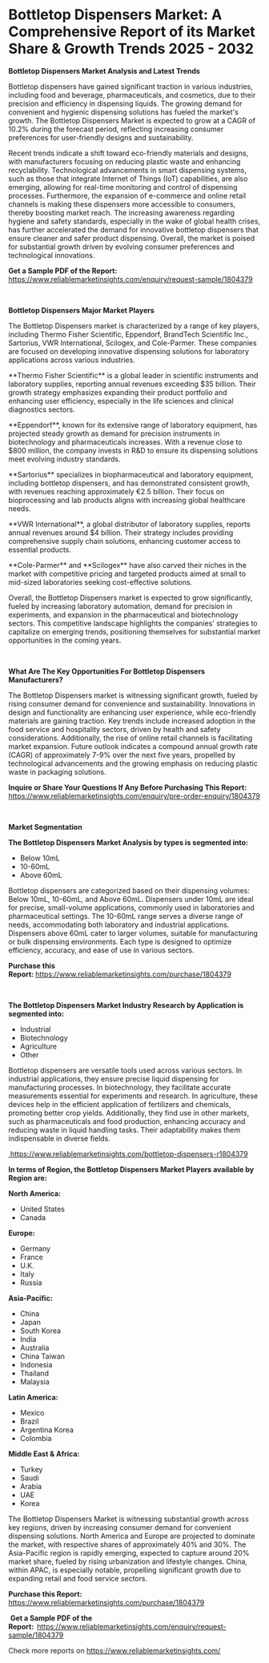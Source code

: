 <p><h1>Bottletop Dispensers Market: A Comprehensive Report of its Market Share & Growth Trends 2025 - 2032</h1></p><p><strong>Bottletop Dispensers Market Analysis and Latest Trends</strong></p>
<p><p>Bottletop dispensers have gained significant traction in various industries, including food and beverage, pharmaceuticals, and cosmetics, due to their precision and efficiency in dispensing liquids. The growing demand for convenient and hygienic dispensing solutions has fueled the market's growth. The Bottletop Dispensers Market is expected to grow at a CAGR of 10.2% during the forecast period, reflecting increasing consumer preferences for user-friendly designs and sustainability. </p><p>Recent trends indicate a shift toward eco-friendly materials and designs, with manufacturers focusing on reducing plastic waste and enhancing recyclability. Technological advancements in smart dispensing systems, such as those that integrate Internet of Things (IoT) capabilities, are also emerging, allowing for real-time monitoring and control of dispensing processes. Furthermore, the expansion of e-commerce and online retail channels is making these dispensers more accessible to consumers, thereby boosting market reach. The increasing awareness regarding hygiene and safety standards, especially in the wake of global health crises, has further accelerated the demand for innovative bottletop dispensers that ensure cleaner and safer product dispensing. Overall, the market is poised for substantial growth driven by evolving consumer preferences and technological innovations.</p></p>
<p><strong>Get a Sample PDF of the Report:&nbsp;</strong> <a href="https://www.reliablemarketinsights.com/enquiry/request-sample/1804379?utm_campaign=3033&utm_medium=2&utm_source=Github&utm_content=ia&utm_term=04042025&utm_id=bottletop-dispensers">https://www.reliablemarketinsights.com/enquiry/request-sample/1804379</a></p>
<p>&nbsp;</p>
<p><strong>Bottletop Dispensers Major Market Players</strong></p>
<p><p>The Bottletop Dispensers market is characterized by a range of key players, including Thermo Fisher Scientific, Eppendorf, BrandTech Scientific Inc., Sartorius, VWR International, Scilogex, and Cole-Parmer. These companies are focused on developing innovative dispensing solutions for laboratory applications across various industries.</p><p>**Thermo Fisher Scientific** is a global leader in scientific instruments and laboratory supplies, reporting annual revenues exceeding $35 billion. Their growth strategy emphasizes expanding their product portfolio and enhancing user efficiency, especially in the life sciences and clinical diagnostics sectors.</p><p>**Eppendorf**, known for its extensive range of laboratory equipment, has projected steady growth as demand for precision instruments in biotechnology and pharmaceuticals increases. With a revenue close to $800 million, the company invests in R&D to ensure its dispensing solutions meet evolving industry standards.</p><p>**Sartorius** specializes in biopharmaceutical and laboratory equipment, including bottletop dispensers, and has demonstrated consistent growth, with revenues reaching approximately €2.5 billion. Their focus on bioprocessing and lab products aligns with increasing global healthcare needs.</p><p>**VWR International**, a global distributor of laboratory supplies, reports annual revenues around $4 billion. Their strategy includes providing comprehensive supply chain solutions, enhancing customer access to essential products.</p><p>**Cole-Parmer** and **Scilogex** have also carved their niches in the market with competitive pricing and targeted products aimed at small to mid-sized laboratories seeking cost-effective solutions.</p><p>Overall, the Bottletop Dispensers market is expected to grow significantly, fueled by increasing laboratory automation, demand for precision in experiments, and expansion in the pharmaceutical and biotechnology sectors. This competitive landscape highlights the companies' strategies to capitalize on emerging trends, positioning themselves for substantial market opportunities in the coming years.</p></p>
<p>&nbsp;</p>
<p><strong>What Are The Key Opportunities For Bottletop Dispensers Manufacturers?</strong></p>
<p><p>The Bottletop Dispensers market is witnessing significant growth, fueled by rising consumer demand for convenience and sustainability. Innovations in design and functionality are enhancing user experience, while eco-friendly materials are gaining traction. Key trends include increased adoption in the food service and hospitality sectors, driven by health and safety considerations. Additionally, the rise of online retail channels is facilitating market expansion. Future outlook indicates a compound annual growth rate (CAGR) of approximately 7-9% over the next five years, propelled by technological advancements and the growing emphasis on reducing plastic waste in packaging solutions.</p></p>
<p><strong>Inquire or Share Your Questions If Any Before Purchasing This Report:</strong> <a href="https://www.reliablemarketinsights.com/enquiry/pre-order-enquiry/1804379?utm_campaign=3033&utm_medium=2&utm_source=Github&utm_content=ia&utm_term=04042025&utm_id=bottletop-dispensers">https://www.reliablemarketinsights.com/enquiry/pre-order-enquiry/1804379</a></p>
<p>&nbsp;</p>
<p><strong>Market Segmentation</strong></p>
<p><strong>The Bottletop Dispensers Market Analysis by types is segmented into:</strong></p>
<p><ul><li>Below 10mL</li><li>10-60mL</li><li>Above 60mL</li></ul></p>
<p><p>Bottletop dispensers are categorized based on their dispensing volumes: Below 10mL, 10-60mL, and Above 60mL. Dispensers under 10mL are ideal for precise, small-volume applications, commonly used in laboratories and pharmaceutical settings. The 10-60mL range serves a diverse range of needs, accommodating both laboratory and industrial applications. Dispensers above 60mL cater to larger volumes, suitable for manufacturing or bulk dispensing environments. Each type is designed to optimize efficiency, accuracy, and ease of use in various sectors.</p></p>
<p><strong>Purchase this Report:&nbsp;</strong><a href="https://www.reliablemarketinsights.com/purchase/1804379?utm_campaign=3033&utm_medium=2&utm_source=Github&utm_content=ia&utm_term=04042025&utm_id=bottletop-dispensers">https://www.reliablemarketinsights.com/purchase/1804379</a></p>
<p>&nbsp;</p>
<p><strong>The Bottletop Dispensers Market Industry Research by Application is segmented into:</strong></p>
<p><ul><li>Industrial</li><li>Biotechnology</li><li>Agriculture</li><li>Other</li></ul></p>
<p><p>Bottletop dispensers are versatile tools used across various sectors. In industrial applications, they ensure precise liquid dispensing for manufacturing processes. In biotechnology, they facilitate accurate measurements essential for experiments and research. In agriculture, these devices help in the efficient application of fertilizers and chemicals, promoting better crop yields. Additionally, they find use in other markets, such as pharmaceuticals and food production, enhancing accuracy and reducing waste in liquid handling tasks. Their adaptability makes them indispensable in diverse fields.</p></p>
<p><a href="https://www.reliablemarketinsights.com/bottletop-dispensers-r1804379?utm_campaign=3033&utm_medium=2&utm_source=Github&utm_content=ia&utm_term=04042025&utm_id=bottletop-dispensers">&nbsp;https://www.reliablemarketinsights.com/bottletop-dispensers-r1804379</a></p>
<p><strong>In terms of Region, the Bottletop Dispensers Market Players available by Region are:</strong></p>
<p>
    <p> <strong> North America: </strong>
        <ul>
            <li>United States</li>
            <li>Canada</li>
        </ul>
        </p> 
    <p> <strong> Europe: </strong>
        <ul>
            <li>Germany</li>
            <li>France</li>
            <li>U.K.</li>
            <li>Italy</li>
            <li>Russia</li>
        </ul>
        </p> 
    <p> <strong> Asia-Pacific: </strong>
        <ul>
            <li>China</li>
            <li>Japan</li>
            <li>South Korea</li>
            <li>India</li>
            <li>Australia</li>
            <li>China Taiwan</li>
            <li>Indonesia</li>
            <li>Thailand</li>
            <li>Malaysia</li>
        </ul>
        </p> 
    <p> <strong> Latin America: </strong>
        <ul>
            <li>Mexico</li>
            <li>Brazil</li>
            <li>Argentina Korea</li>
            <li>Colombia</li>
        </ul>
        </p> 
    <p> <strong> Middle East & Africa: </strong>
        <ul>
            <li>Turkey</li>
            <li>Saudi</li>
            <li>Arabia</li>
            <li>UAE</li>
            <li>Korea</li>
        </ul>
    </p>
    </p>
<p><p>The Bottletop Dispensers Market is witnessing substantial growth across key regions, driven by increasing consumer demand for convenient dispensing solutions. North America and Europe are projected to dominate the market, with respective shares of approximately 40% and 30%. The Asia-Pacific region is rapidly emerging, expected to capture around 20% market share, fueled by rising urbanization and lifestyle changes. China, within APAC, is especially notable, propelling significant growth due to expanding retail and food service sectors.</p></p>
<p><strong>Purchase this Report: </strong><a href="https://www.reliablemarketinsights.com/purchase/1804379?utm_campaign=3033&utm_medium=2&utm_source=Github&utm_content=ia&utm_term=04042025&utm_id=bottletop-dispensers">https://www.reliablemarketinsights.com/purchase/1804379</a></p>
<p>&nbsp;<strong>Get a Sample PDF of the Report:&nbsp;&nbsp;</strong><a href="https://www.reliablemarketinsights.com/enquiry/request-sample/1804379?utm_campaign=3033&utm_medium=2&utm_source=Github&utm_content=ia&utm_term=04042025&utm_id=bottletop-dispensers">https://www.reliablemarketinsights.com/enquiry/request-sample/1804379</a></p>
<p><strong></strong></p>
<p>Check more reports on <a href="https://www.reliablemarketinsights.com/?utm_campaign=3033&utm_medium=2&utm_source=Github&utm_content=ia&utm_term=04042025&utm_id=bottletop-dispensers">https://www.reliablemarketinsights.com/</a></p>